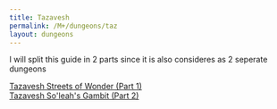 ```yaml
---
title: Tazavesh
permalink: /M+/dungeons/taz
layout: dungeons
---
```


I will split this guide in 2 parts since it is also consideres as 2 seperate dungeons


<a href="/M+/dungeons/streets">
Tazavesh Streets of Wonder (Part 1)
</a><br>
<a href="/M+/dungeons/soleah">
Tazavesh So'leah's Gambit (Part 2)
</a>
